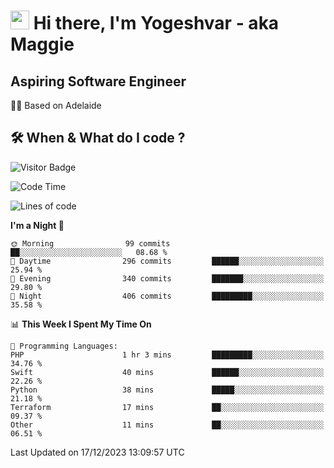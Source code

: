 <h1><img src="https://emojis.slackmojis.com/emojis/images/1531849430/4246/blob-sunglasses.gif?1531849430" width="30"/> Hi there, I'm Yogeshvar - aka Maggie</h1>

## Aspiring Software Engineer
🏂🏻  Based on Adelaide 

## 🛠 When & What do I code ?  

![Visitor Badge](https://visitor-badge.feriirawann.repl.co?username=yogeshvar&repo=yogeshvar&label=Visitors&style=plastic&color=%23457BFF&contentType=svg)

<!--START_SECTION:waka-->
![Code Time](http://img.shields.io/badge/Code%20Time-2%2C418%20hrs%2055%20mins-blue)

![Lines of code](https://img.shields.io/badge/From%20Hello%20World%20I%27ve%20Written-4.0%20million%20lines%20of%20code-blue)

**I'm a Night 🦉** 

```text
🌞 Morning                99 commits          ██░░░░░░░░░░░░░░░░░░░░░░░   08.68 % 
🌆 Daytime                296 commits         ██████░░░░░░░░░░░░░░░░░░░   25.94 % 
🌃 Evening                340 commits         ███████░░░░░░░░░░░░░░░░░░   29.80 % 
🌙 Night                  406 commits         █████████░░░░░░░░░░░░░░░░   35.58 % 
```


📊 **This Week I Spent My Time On** 

```text
💬 Programming Languages: 
PHP                      1 hr 3 mins         █████████░░░░░░░░░░░░░░░░   34.76 % 
Swift                    40 mins             ██████░░░░░░░░░░░░░░░░░░░   22.26 % 
Python                   38 mins             █████░░░░░░░░░░░░░░░░░░░░   21.18 % 
Terraform                17 mins             ██░░░░░░░░░░░░░░░░░░░░░░░   09.37 % 
Other                    11 mins             ██░░░░░░░░░░░░░░░░░░░░░░░   06.51 % 
```


 Last Updated on 17/12/2023 13:09:57 UTC
<!--END_SECTION:waka-->
